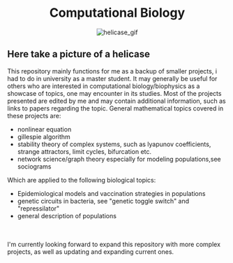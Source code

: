 <h1 align="center">
 Computational Biology
</h1>

<div id="helicase" align="center">
  <img src="https://i0.wp.com/www.artofthecell.com/wp-content/uploads/2014/10/Art-of-the-Cell-RNA-Polymerase.gif?resize=500%2C281&ssl=1" alt="helicase_gif">
</div>

Here take a picture of a helicase
---
This repository mainly functions for me as a backup of smaller projects, i had to do in university as a master student. It may generally be useful for others who are interested in computational biology/biophysics as a showcase of topics, one may encounter in its studies. Most of the projects presented are edited by me and may contain additional information, such as links to papers regarding the topic. General mathematical topics covered in these projects are:
<ul>
 <li>nonlinear equation</li>
 <li>gillespie algorithm</li>
 <li>stability theory of complex systems, such as lyapunov coefficients, strange attractors, limit cycles, bifurcation etc. </li>
 <li>network science/graph theory especially for modeling populations,see sociograms</li>
 </ul>
Which are applied to the following biological topics:
<ul>
<li>Epidemiological models and vaccination strategies in populations</li>
<li>genetic circuits in bacteria, see "genetic toggle switch" and "repressilator"</li>
<li>general description of populations</li>
</ul>
<br>
</br>
I'm currently looking forward to expand this repository with more complex projects, as well as updating and expanding current ones.

